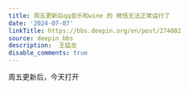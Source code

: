 ```yaml
---
title: 周五更新后qq音乐和wine 的 微信无法正常运行了
date: '2024-07-07'
linkTitle: https://bbs.deepin.org/en/post/274802
source: deepin_bbs
description:  王猛龙 
disable_comments: true
---
```

周五更新后，今天打开
